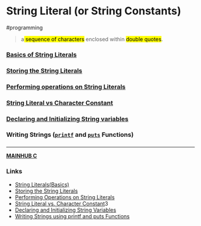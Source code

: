 # String Literal (or String Constants)
#programming
> a<mark class="hltr-blue"> sequence of characters</mark> enclosed within <mark class="hltr-blue">double quotes</mark>.

### [Basics of String Literals](CSTRINGbasic.md)
### [Storing the String Literals](CSTRINGstoringstring.md)
### [Performing operations on String Literals](CSTRINGoperationstring.md)
### [String Literal vs Character Constant](CSTRINGstringvschar.md)
### [Declaring and Initializing String variables](CSTRINGdeclaring&initializingVAR.md)

### Writing Strings ([`printf`](Cprintf) and [`puts`](Cputs) Functions)


### 
---
**[MAINHUB C](C.md)**
### Links
- [String Literals(Basics)](https://www.youtube.com/watch?v=IlqiTmcK1Eg&list=PLBlnK6fEyqRhX6r2uhhlubuF5QextdCSM&index=128)
- [Storing the String Literals](https://www.youtube.com/watch?v=zNCgj3mfixw&list=PLBlnK6fEyqRhX6r2uhhlubuF5QextdCSM&index=130)
- [Performing Operations on String Literals](https://www.youtube.com/watch?v=hiO_j137K48&list=PLBlnK6fEyqRhX6r2uhhlubuF5QextdCSM&index=130)
- [String Literal vs. Character Constant](https://www.youtube.com/watch?v=GJ9w9eYPq5E&list=PLBlnK6fEyqRhX6r2uhhlubuF5QextdCSM&index=131)3
- [Declaring and Initializing String Variables](https://www.youtube.com/watch?v=cnfRyvo41Bs&list=PLBlnK6fEyqRhX6r2uhhlubuF5QextdCSM&index=132)
- [Writing Strings using printf and puts Functions](https://www.youtube.com/watch?v=wW7u_WrkY6Q&list=PLBlnK6fEyqRhX6r2uhhlubuF5QextdCSM&index=133)